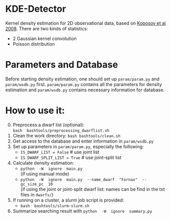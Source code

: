 # KDE-Detector
Kernel density estimation for 2D observational data, based on [Koposov et al 2008](http://cdsads.u-strasbg.fr/abs/2008ApJ...686..279K). There are two kinds of statistics:
- 2 Gaussian kernel convolution
- Poisson distribution


# Parameters and Database
Before starting density estimation, one should set up `param/param.py` and `param/wsdb.py` first. `param/param.py` contains all the parameters for density estimation and `param/wsdb.py` contains necessary information for database.


# How to use it:
0. Preprocess a dwarf list (optional): <br>
   `bash  bashtools/preprocessing_dwarflist.sh`
1. Clean the work directory: `bash bashtools/clean.sh`
2. Get access to the database and enter information in `param/wsdb.py`
3. Set up parameters in `param/param.py`, especially the following:
    - `IS_DWARF_LIST = False`    # use joint list
    - `IS_DWARF_SPLIT_LIST = True`    # use joint-split list
4. Calculate density estimation:
    - `python  -W  ignore  main.py`<br>
    (if using manual mode)
    - `python  -W  ignore  main.py  --name_dwarf  "Fornax"  --gc_size_pc  10`<br>
    (if using the joint or joint-split dwarf list: names can be find in the txt files in `dwarfs/`)
5. If running on a cluster, a slurm job script is provided:
    - `bash  bashtools/slurm-slurm.sh`
6. Summarize searching result with `python  -W  ignore  summary.py`
